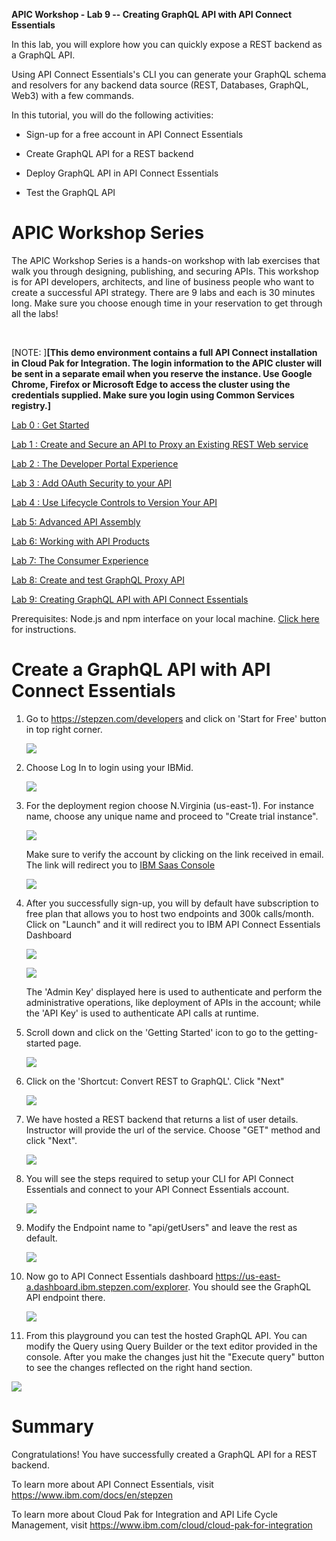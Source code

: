 **APIC Workshop - Lab 9 -- Creating GraphQL API with API Connect Essentials**

In this lab, you will explore how you can quickly expose a REST backend as a GraphQL API. 

Using API Connect Essentials's CLI you can generate your GraphQL schema and resolvers for any backend data source (REST, Databases, GraphQL, Web3) with a few commands.

In this tutorial, you will do the following activities:

-   Sign-up for a free account in API Connect Essentials

-   Create GraphQL API for a REST backend

-   Deploy GraphQL API in API Connect Essentials

-   Test the GraphQL API

APIC Workshop Series
=======================================================================================================================================================================================================================================================================================================

The APIC Workshop Series is a hands-on workshop with lab exercises that
walk you through designing, publishing, and securing APIs. This workshop
is for API developers, architects, and line of business people who want
to create a successful API strategy. There are 9 labs and each is 30
minutes long. Make sure you choose enough time in your reservation to
get through all the labs! 

 

[NOTE: ]**[This demo environment contains a
full API Connect installation in Cloud Pak for Integration. The login
information to the APIC cluster will be sent in a separate email when
you reserve the instance. Use Google Chrome, Firefox or Microsoft Edge
to access the cluster using the credentials supplied. Make sure you
login using Common Services registry.]**

[Lab 0 : Get Started](https://github.com/ibm-ecosystem-lab/APICv10/tree/main/instructions/Lab0)

[Lab 1 : Create and Secure an API to Proxy an Existing REST Web
service](https://github.com/ibm-ecosystem-lab/APICv10/tree/main/instructions/Lab1)

[Lab 2 : The Developer Portal
Experience](https://github.com/ibm-ecosystem-lab/APICv10/tree/main/instructions/Lab2)

[Lab 3 : Add OAuth Security to your
API](https://github.com/ibm-ecosystem-lab/APICv10/tree/main/instructions/Lab3)

[Lab 4 : Use Lifecycle Controls to Version Your
API](https://github.com/ibm-ecosystem-lab/APICv10/tree/main/instructions/Lab4)

[Lab 5: Advanced API
Assembly](https://github.com/ibm-ecosystem-lab/APICv10/tree/main/instructions/Lab5)

[Lab 6: Working with API
Products](https://github.com/ibm-ecosystem-lab/APICv10/tree/main/instructions/Lab6)

[Lab 7: The Consumer
Experience](https://github.com/ibm-ecosystem-lab/APICv10/tree/main/instructions/Lab7)

[Lab 8: Create and test GraphQL Proxy
API](https://github.com/ibm-ecosystem-lab/APICv10/tree/main/instructions/Lab8)

[Lab 9: Creating GraphQL API with API Connect Essentials](https://github.com/ibm-ecosystem-lab/APICv10/tree/main/instructions/Lab9)

Prerequisites: Node.js and npm interface on your local machine. [Click here](https://docs.npmjs.com/downloading-and-installing-node-js-and-npm) for instructions.

 Create a GraphQL API with API Connect Essentials
=================================================================================

1.  Go to https://stepzen.com/developers and click on 'Start for Free' button in top right corner.

    ![](images/lab9-pic1.png)

2.  Choose Log In to login using your IBMid. 

    ![](images/lab9-pic82.png)

3.  For the deployment region choose N.Virginia (us-east-1). For instance name, choose any unique name and proceed to "Create trial instance".

    ![](images/lab9-pic83.png)

    Make sure to verify the account by clicking on the link received in email. The link will redirect you to [IBM Saas Console](https://console.saas.ibm.com/dashboard/subscriptions)

    ![](images/lab9-pic90.png)

3.  After you successfully sign-up, you will by default have subscription to free plan that allows you to host two endpoints and 300k calls/month. Click on "Launch" and it will redirect you to IBM API Connect Essentials Dashboard

    ![](images/lab9-pic85.png)

    ![](images/lab9-pic84.png)
    
    The 'Admin Key' displayed here is used to authenticate and perform the administrative operations, like deployment of APIs in the account; while the 'API Key' is used to authenticate API calls at runtime.

4.  Scroll down and click on the 'Getting Started' icon to go to the getting-started page.

    ![](images/lab9-pic86.png)

5.  Click on the 'Shortcut: Convert REST to GraphQL'. Click "Next"

    ![](images/lab9-pic87.png)

6.  We have hosted a REST backend that returns a list of user details. Instructor will provide the url of the service. Choose "GET" method and click "Next".

    ![](images/lab9-pic88.png)

7.  You will see the steps required to setup your CLI for API Connect Essentials and connect to your API Connect Essentials account. 

    ![](images/lab9-pic52.png)

8. Modify the Endpoint name to "api/getUsers" and leave the rest as default.

     ![](images/lab9-pic89.png)

7.  Now go to API Connect Essentials dashboard <https://us-east-a.dashboard.ibm.stepzen.com/explorer>. You should see the GraphQL API endpoint there.

    ![](images/lab9-pic11.png)

8.  From this playground you can test the hosted GraphQL API. You can modify the Query using Query Builder or the text editor provided in the console. After you make the changes just hit the "Execute query" button to see the changes reflected on the right hand section.

   ![](images/lab9-pic12.png)


Summary
=================================================================================================================

Congratulations! You have successfully created a GraphQL API for a REST backend.

To learn more about API Connect Essentials, visit <https://www.ibm.com/docs/en/stepzen>

To learn more about Cloud Pak for Integration and API Life Cycle
Management, visit <https://www.ibm.com/cloud/cloud-pak-for-integration>


